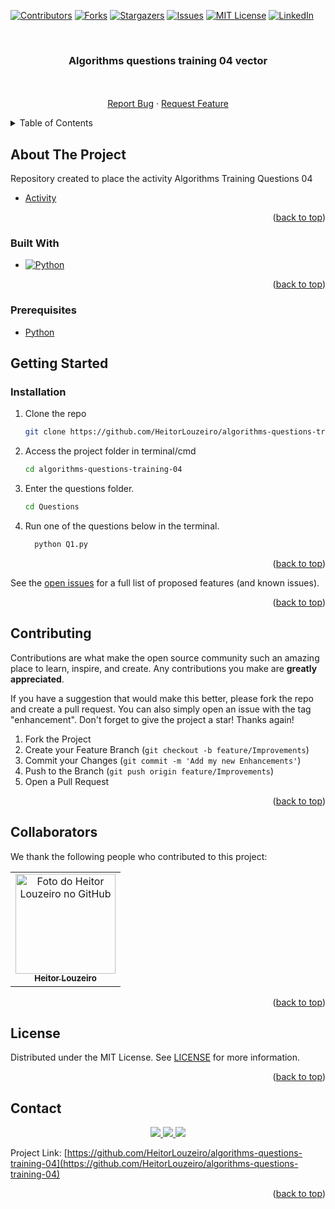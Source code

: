 <!-- Improved compatibility of back to top link: See: https://github.com/othneildrew/Best-README-Template/pull/73 -->
<a name="top"></a>
<!--
*** Thanks for checking out the Best-README-Template. If you have a suggestion
*** that would make this better, please fork the repo and create a pull request
*** or simply open an issue with the tag "enhancement".
*** Don't forget to give the project a star!
*** Thanks again! Now go create something AMAZING! :D
-->



<!-- PROJECT SHIELDS -->
<!--
*** I'm using markdown "reference style" links for readability.
*** Reference links are enclosed in brackets [ ] instead of parentheses ( ).
*** See the bottom of this document for the declaration of the reference variables
*** for contributors-url, forks-url, etc. This is an optional, concise syntax you may use.
*** https://www.markdownguide.org/basic-syntax/#reference-style-links
-->
[![Contributors][contributors-shield]][contributors-url]
[![Forks][forks-shield]][forks-url]
[![Stargazers][stars-shield]][stars-url]
[![Issues][issues-shield]][issues-url]
[![MIT License][license-shield]][license-url]
[![LinkedIn][linkedin-shield]][linkedin-url]



<!-- PROJECT LOGO -->
<br/>
<h3 align="center">Algorithms questions training 04 vector </h3>

  <p align="center">
    <br/>
    <br />
    <a href="https://github.com/HeitorLouzeiro/algorithms-questions-training-04/issues">Report Bug</a>
    ·
    <a href="https://github.com/HeitorLouzeiro/algorithms-questions-training-04/issues">Request Feature</a>
  </p>
</div>



<!-- TABLE OF CONTENTS -->
<details>
  <summary>Table of Contents</summary>
  <ol>
    <li>
      <a href="#about-the-project">About The Project</a>
      <ul>
        <li><a href="#built-with">Built With</a></li>
      </ul>
    </li>
    <li><a href="#usage">Usage</a></li>
    <li>
      <a href="#getting-started">Getting Started</a>
      <ul>
        <li><a href="#prerequisites">Prerequisites</a></li>
        <li><a href="#installation">Installation</a></li>
      </ul>
    </li>
    <li><a href="#contributing">Contributing</a></li>
    <li><a href="#collaborators">Collaborators</a></li>
    <li><a href="#license">License</a></li>
    <li><a href="#contact">Contact</a></li>
  </ol>
</details>



<!-- ABOUT THE PROJECT -->
## About The Project

Repository created to place the activity Algorithms Training Questions 04

* [Activity](https://github.com/HeitorLouzeiro/algorithms-questions-training-04/blob/main/Questoes_Treino_Vetor.pdf)

<p align="right">(<a href="#top">back to top</a>)</p>



### Built With

* [![Python][Python]][Python-url]

<p align="right">(<a href="#top">back to top</a>)</p>


### Prerequisites

* [Python](https://www.python.org/)

<!-- GETTING STARTED -->
## Getting Started
### Installation

1. Clone the repo
   ```sh
   git clone https://github.com/HeitorLouzeiro/algorithms-questions-training-04.git
   ```
2. Access the project folder in terminal/cmd
   ```sh
   cd algorithms-questions-training-04
   ```

3. Enter the questions folder.
   ```sh
   cd Questions
   ```

4. Run one of the questions below in the terminal.
    ```sh
      python Q1.py
    ```


<p align="right">(<a href="#top">back to top</a>)</p>


See the [open issues](https://github.com/HeitorLouzeiro/algorithms-questions-training-04/issues) for a full list of proposed features (and known issues).

<p align="right">(<a href="#top">back to top</a>)</p>

<!-- CONTRIBUTING -->
## Contributing

Contributions are what make the open source community such an amazing place to learn, inspire, and create. Any contributions you make are **greatly appreciated**.

If you have a suggestion that would make this better, please fork the repo and create a pull request. You can also simply open an issue with the tag "enhancement".
Don't forget to give the project a star! Thanks again!

1. Fork the Project
2. Create your Feature Branch (`git checkout -b feature/Improvements`)
3. Commit your Changes (`git commit -m 'Add my new Enhancements'`)
4. Push to the Branch (`git push origin feature/Improvements`)
5. Open a Pull Request

<p align="right">(<a href="#top">back to top</a>)</p>

## Collaborators

We thank the following people who contributed to this project:

<table>
  <tr>
    <td align="center">
      <a href="#">
        <img src="https://avatars.githubusercontent.com/u/42551436?s=400&u=608a3a665aa424e0d6d59b01fa634650979b72ad&v=4" width="160px;" alt="Foto do Heitor Louzeiro no GitHub"/><br>
        <sub>
          <b>Heitor Louzeiro</b>
        </sub>
      </a>      
    </td>
  </tr>
</table>

<p align="right">(<a href="#top">back to top</a>)</p>



<!-- LICENSE -->
## License

Distributed under the MIT License. See [LICENSE](LICENSE) for more information.

<p align="right">(<a href="#top">back to top</a>)</p>



<!-- CONTACT -->
## Contact

<div align='center'>  
  <a href="https://www.instagram.com/heitorlouzeiro/" target="_blank">
    <img src="https://img.shields.io/badge/-Instagram-%23E4405F?style=for-the-badge&logo=instagram&logoColor=white" target="_blank">
  </a> 
  <a href = "mailto:heitorlouzeirodev@gmail.com">
    <img src="https://img.shields.io/badge/-Gmail-%23333?style=for-the-badge&logo=gmail&logoColor=white" target="_blank">    
  </a>
  <a href="https://www.linkedin.com/in/heitor-louzeiro/" target="_blank">
    <img src="https://img.shields.io/badge/-LinkedIn-%230077B5?style=for-the-badge&logo=linkedin&logoColor=white" target="_blank">
  </a> 
</div>

Project Link: [https://github.com/HeitorLouzeiro/algorithms-questions-training-04](https://github.com/HeitorLouzeiro/algorithms-questions-training-04)

<p align="right">(<a href="#top">back to top</a>)</p>


<!-- MARKDOWN LINKS & IMAGES -->
<!-- https://www.markdownguide.org/basic-syntax/#reference-style-links -->
[contributors-shield]: https://img.shields.io/github/contributors/HeitorLouzeiro/algorithms-questions-training-04.svg?style=for-the-badge
[contributors-url]: https://github.com/HeitorLouzeiro/algorithms-questions-training-04/graphs/contributors
[forks-shield]: https://img.shields.io/github/forks/HeitorLouzeiro/algorithms-questions-training-04.svg?style=for-the-badge
[forks-url]: https://github.com/HeitorLouzeiro/algorithms-questions-training-04/network/members
[stars-shield]: https://img.shields.io/github/stars/HeitorLouzeiro/algorithms-questions-training-04.svg?style=for-the-badge
[stars-url]: https://github.com/HeitorLouzeiro/algorithms-questions-training-04/stargazers
[issues-shield]: https://img.shields.io/github/issues/HeitorLouzeiro/algorithms-questions-training-04.svg?style=for-the-badge
[issues-url]: https://github.com/HeitorLouzeiro/algorithms-questions-training-04/issues
[license-shield]: https://img.shields.io/github/license/HeitorLouzeiro/algorithms-questions-training-04.svg?style=for-the-badge
[license-url]: https://github.com/HeitorLouzeiro/algorithms-questions-training-04/blob/master/license
[linkedin-shield]: https://img.shields.io/badge/-LinkedIn-black.svg?style=for-the-badge&logo=linkedin&colorB=555
[linkedin-url]: https://linkedin.com/in/heitor-louzeiro

[Python]: https://img.shields.io/badge/Python-14354C?style=for-the-badge&logo=python&logoColor=white
[Python-url]: https://www.python.org/
